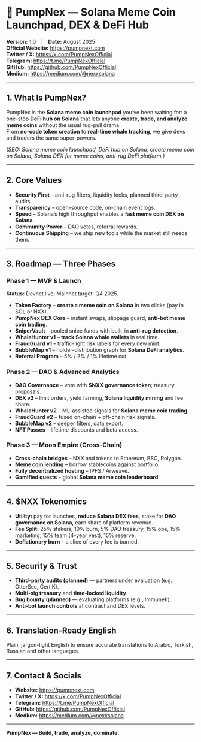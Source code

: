 # 🚀 PumpNex — Solana Meme Coin Launchpad, DEX & DeFi Hub

**Version:** 1.0 | **Date:** August 2025  
**Official Website:** https://pumpnext.com  
**Twitter / X:** https://x.com/PumpNexOfficial  
**Telegram:** https://t.me/PumpNexOfficial  
**GitHub:** https://github.com/PumpNexOfficial  
**Medium:** https://medium.com/@nexxsolana  

---

## 1. What Is PumpNex?

PumpNex is the **Solana meme coin launchpad** you’ve been waiting for: a one-stop **DeFi hub on Solana** that lets anyone **create, trade, and analyze meme coins** without the usual rug-pull drama.  
From **no-code token creation** to **real-time whale tracking**, we give devs and traders the same super-powers.

*(SEO: Solana meme coin launchpad, DeFi hub on Solana, create meme coin on Solana, Solana DEX for meme coins, anti-rug DeFi platform.)*

---

## 2. Core Values

- **Security First** – anti-rug filters, liquidity locks, planned third-party audits.  
- **Transparency** – open-source code, on-chain event logs.  
- **Speed** – Solana’s high throughput enables a **fast meme coin DEX on Solana**.  
- **Community Power** – DAO votes, referral rewards.  
- **Continuous Shipping** – we ship new tools while the market still needs them.

---

## 3. Roadmap — Three Phases

### Phase 1 — MVP & Launch  
**Status:** Devnet live; Mainnet target: Q4 2025.

- **Token Factory** – **create a meme coin on Solana** in two clicks (pay in SOL or NXX).  
- **PumpNex DEX Core** – instant swaps, slippage guard, **anti-bot meme coin trading**.  
- **SniperVault** – pooled snipe funds with built-in **anti-rug detection**.  
- **WhaleHunter v1** – **track Solana whale wallets** in real time.  
- **FraudGuard v1** – traffic-light risk labels for every new mint.  
- **BubbleMap v1** – holder-distribution graph for **Solana DeFi analytics**.  
- **Referral Program** – 5% / 2% / 1% lifetime cut.

### Phase 2 — DAO & Advanced Analytics

- **DAO Governance** – vote with **$NXX governance token**; treasury proposals.  
- **DEX v2** – limit orders, yield farming, **Solana liquidity mining** and fee share.  
- **WhaleHunter v2** – ML-assisted signals for **Solana meme coin trading**.  
- **FraudGuard v2** – fused on-chain + off-chain risk signals.  
- **BubbleMap v2** – deeper filters, data export.  
- **NFT Passes** – lifetime discounts and beta access.

### Phase 3 — Moon Empire (Cross-Chain)

- **Cross-chain bridges** – NXX and tokens to Ethereum, BSC, Polygon.  
- **Meme coin lending** – borrow stablecoins against portfolio.  
- **Fully decentralized hosting** – IPFS / Arweave.  
- **Gamified quests** – global **Solana meme coin leaderboard**.

---

## 4. $NXX Tokenomics

- **Utility:** pay for launches, **reduce Solana DEX fees**, stake for **DAO governance on Solana**, earn share of platform revenue.  
- **Fee Split:** 25% stakers, 10% burn, 5% DAO treasury, 15% ops, 15% marketing, 15% team (4-year vest), 15% reserve.  
- **Deflationary burn** – a slice of every fee is burned.

---

## 5. Security & Trust

- **Third-party audits (planned)** — partners under evaluation (e.g., OtterSec, CertiK).  
- **Multi-sig treasury** and **time-locked liquidity**.  
- **Bug bounty (planned)** — evaluating platforms (e.g., Immunefi).  
- **Anti-bot launch controls** at contract and DEX levels.

---

## 6. Translation-Ready English

Plain, jargon-light English to ensure accurate translations to Arabic, Turkish, Russian and other languages.

---

## 7. Contact & Socials

- **Website:** https://pumpnext.com  
- **Twitter / X:** https://x.com/PumpNexOfficial  
- **Telegram:** https://t.me/PumpNexOfficial  
- **GitHub:** https://github.com/PumpNexOfficial  
- **Medium:** https://medium.com/@nexxsolana  

---

**PumpNex — Build, trade, analyze, dominate.**
